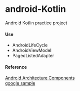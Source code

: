# android-Kotlin
Android Kotlin practice project

#### Use
- AndroidLifeCycle
- AndroidViewModel
- PagedListedAdapter


#### Reference
[Android Architecture Components](https://developer.android.com/topic/libraries/architecture/index.html)   
[google sample](https://github.com/googlesamples/android-architecture-components)
